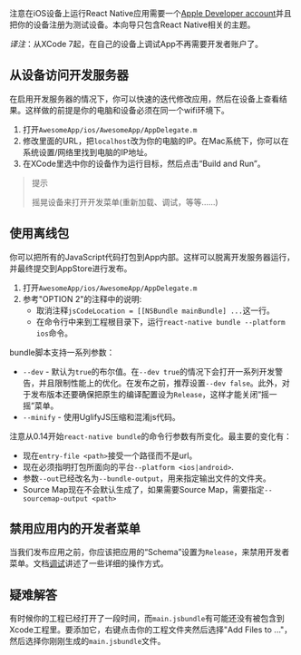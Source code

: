 注意在iOS设备上运行React Native应用需要一个[Apple Developer account](https://developer.apple.com/register)并且把你的设备注册为测试设备。本向导只包含React Native相关的主题。

_译注_：从XCode 7起，在自己的设备上调试App不再需要开发者账户了。

## 从设备访问开发服务器

在启用开发服务器的情况下，你可以快速的迭代修改应用，然后在设备上查看结果。这样做的前提是你的电脑和设备必须在同一个wifi环境下。

1. 打开`AwesomeApp/ios/AwesomeApp/AppDelegate.m`
2. 修改里面的URL，把`localhost`改为你的电脑的IP。在Mac系统下，你可以在系统设置/网络里找到电脑的IP地址。
3. 在XCode里选中你的设备作为运行目标，然后点击“Build and Run”。

> 提示
>
> 摇晃设备来打开开发菜单(重新加载、调试，等等……)

## 使用离线包

你可以把所有的JavaScript代码打包到App内部。这样可以脱离开发服务器运行，并最终提交到AppStore进行发布。

1. 打开`AwesomeApp/ios/AwesomeApp/AppDelegate.m`
2. 参考"OPTION 2"的注释中的说明:
    * 取消注释`jsCodeLocation = [[NSBundle mainBundle] ...`这一行。
    * 在命令行中来到工程根目录下，运行`react-native bundle --platform ios`命令。

bundle脚本支持一系列参数：

* `--dev` - 默认为`true`的布尔值。在`--dev true`的情况下会打开一系列开发警告，并且限制性能上的优化。在发布之前，推荐设置`--dev false`。此外，对于发布版本还要确保把原生的编译配置设为`Release`，这样才能关闭“摇一摇”菜单。
* `--minify` - 使用UglifyJS压缩和混淆js代码。

注意从0.14开始`react-native bundle`的命令行参数有所变化。最主要的变化有：

* 现在`entry-file <path>`接受一个路径而不是url。
* 现在必须指明打包所面向的平台`--platform <ios|android>`.
* 参数`--out`已经改名为`--bundle-output`，用来指定输出文件的文件夹。
* Source Map现在不会默认生成了，如果需要Source Map，需要指定`--sourcemap-output <path>`

## 禁用应用内的开发者菜单

当我们发布应用之前，你应该把应用的“Schema”设置为`Release`，来禁用开发者菜单。文档[调试](debugging.html#debugging-react-native-apps)讲述了一些详细的操作方式。

## 疑难解答 ##

有时候你的工程已经打开了一段时间，而`main.jsbundle`有可能还没有被包含到Xcode工程里。要添加它，右键点击你的工程文件夹然后选择"Add Files to ..."，然后选择你刚刚生成的`main.jsbundle`文件。
